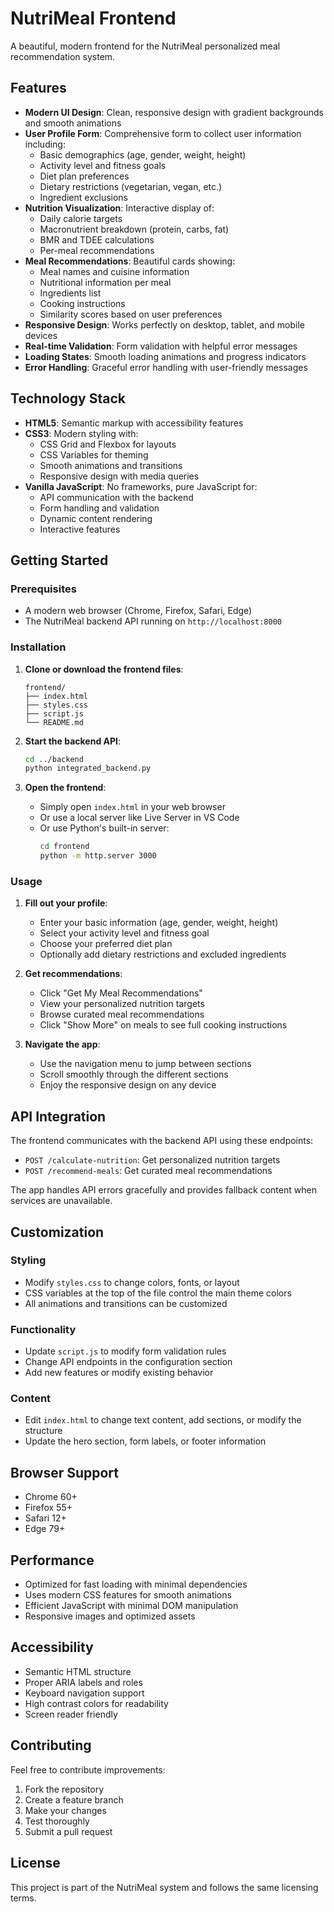 # NutriMeal Frontend

A beautiful, modern frontend for the NutriMeal personalized meal recommendation system.

## Features

- **Modern UI Design**: Clean, responsive design with gradient backgrounds and smooth animations
- **User Profile Form**: Comprehensive form to collect user information including:
  - Basic demographics (age, gender, weight, height)
  - Activity level and fitness goals
  - Diet plan preferences
  - Dietary restrictions (vegetarian, vegan, etc.)
  - Ingredient exclusions
- **Nutrition Visualization**: Interactive display of:
  - Daily calorie targets
  - Macronutrient breakdown (protein, carbs, fat)
  - BMR and TDEE calculations
  - Per-meal recommendations
- **Meal Recommendations**: Beautiful cards showing:
  - Meal names and cuisine information
  - Nutritional information per meal
  - Ingredients list
  - Cooking instructions
  - Similarity scores based on user preferences
- **Responsive Design**: Works perfectly on desktop, tablet, and mobile devices
- **Real-time Validation**: Form validation with helpful error messages
- **Loading States**: Smooth loading animations and progress indicators
- **Error Handling**: Graceful error handling with user-friendly messages

## Technology Stack

- **HTML5**: Semantic markup with accessibility features
- **CSS3**: Modern styling with:
  - CSS Grid and Flexbox for layouts
  - CSS Variables for theming
  - Smooth animations and transitions
  - Responsive design with media queries
- **Vanilla JavaScript**: No frameworks, pure JavaScript for:
  - API communication with the backend
  - Form handling and validation
  - Dynamic content rendering
  - Interactive features

## Getting Started

### Prerequisites

- A modern web browser (Chrome, Firefox, Safari, Edge)
- The NutriMeal backend API running on `http://localhost:8000`

### Installation

1. **Clone or download the frontend files**:
   ```
   frontend/
   ├── index.html
   ├── styles.css
   ├── script.js
   └── README.md
   ```

2. **Start the backend API**:
   ```bash
   cd ../backend
   python integrated_backend.py
   ```

3. **Open the frontend**:
   - Simply open `index.html` in your web browser
   - Or use a local server like Live Server in VS Code
   - Or use Python's built-in server:
     ```bash
     cd frontend
     python -m http.server 3000
     ```

### Usage

1. **Fill out your profile**:
   - Enter your basic information (age, gender, weight, height)
   - Select your activity level and fitness goal
   - Choose your preferred diet plan
   - Optionally add dietary restrictions and excluded ingredients

2. **Get recommendations**:
   - Click "Get My Meal Recommendations"
   - View your personalized nutrition targets
   - Browse curated meal recommendations
   - Click "Show More" on meals to see full cooking instructions

3. **Navigate the app**:
   - Use the navigation menu to jump between sections
   - Scroll smoothly through the different sections
   - Enjoy the responsive design on any device

## API Integration

The frontend communicates with the backend API using these endpoints:

- `POST /calculate-nutrition`: Get personalized nutrition targets
- `POST /recommend-meals`: Get curated meal recommendations

The app handles API errors gracefully and provides fallback content when services are unavailable.

## Customization

### Styling
- Modify `styles.css` to change colors, fonts, or layout
- CSS variables at the top of the file control the main theme colors
- All animations and transitions can be customized

### Functionality
- Update `script.js` to modify form validation rules
- Change API endpoints in the configuration section
- Add new features or modify existing behavior

### Content
- Edit `index.html` to change text content, add sections, or modify the structure
- Update the hero section, form labels, or footer information

## Browser Support

- Chrome 60+
- Firefox 55+
- Safari 12+
- Edge 79+

## Performance

- Optimized for fast loading with minimal dependencies
- Uses modern CSS features for smooth animations
- Efficient JavaScript with minimal DOM manipulation
- Responsive images and optimized assets

## Accessibility

- Semantic HTML structure
- Proper ARIA labels and roles
- Keyboard navigation support
- High contrast colors for readability
- Screen reader friendly

## Contributing

Feel free to contribute improvements:

1. Fork the repository
2. Create a feature branch
3. Make your changes
4. Test thoroughly
5. Submit a pull request

## License

This project is part of the NutriMeal system and follows the same licensing terms.
